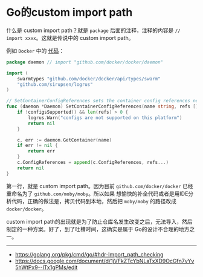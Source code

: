 # Go的custom import path

什么是 custom import path？就是 `package` 后面的注释，注释的内容是 `// import xxxx`。这就是传说中的 custom import path。

例如 `Docker` 中的 [代码](https://github.com/moby/moby/blob/master/daemon/configs.go)：

```go
package daemon // import "github.com/docker/docker/daemon"

import (
	swarmtypes "github.com/docker/docker/api/types/swarm"
	"github.com/sirupsen/logrus"
)

// SetContainerConfigReferences sets the container config references needed
func (daemon *Daemon) SetContainerConfigReferences(name string, refs []*swarmtypes.ConfigReference) error {
	if !configsSupported() && len(refs) > 0 {
		logrus.Warn("configs are not supported on this platform")
		return nil
	}

	c, err := daemon.GetContainer(name)
	if err != nil {
		return err
	}
	c.ConfigReferences = append(c.ConfigReferences, refs...)
	return nil
}
```

第一行，就是 custom import path。因为目前 `github.com/docker/docker` 已经重命名为了 `github.com/moby/moby`。所以如果
想愉快的补全代码或者是用IDE分析代码，正确的做法是，拷贝代码到本地，然后把 `moby/moby` 的路径改成 `docker/docker`。

custom import path的出现就是为了防止仓库名发生改变之后，无法导入，然后制定的一种方案。好了，到了吐槽时间，这确实是属于
Go的设计不合理的地方之一。

----------

- https://golang.org/pkg/cmd/go/#hdr-Import_path_checking
- https://docs.google.com/document/d/1jVFkZTcYbNLaTxXD9OcGfn7vYv5hWtPx9--lTx1gPMs/edit
